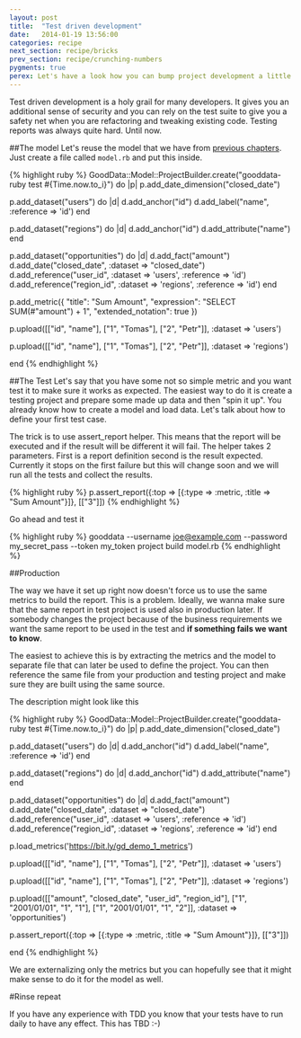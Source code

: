 ```yaml
---
layout: post
title:  "Test driven development"
date:   2014-01-19 13:56:00
categories: recipe
next_section: recipe/bricks
prev_section: recipe/crunching-numbers
pygments: true
perex: Let's have a look how you can bump project development a little to achieve test driven development of your reports and projects. 
---
```


Test driven development is a holy grail for many developers. It gives you an additional sense of security and you can rely on the test suite to give you a safety net when you are refactoring and tweaking existing code. Testing reports was always quite hard. Until now.

##The model
Let's reuse the model that we have from [previous chapters](http://sdk.gooddata.com/gooddata-ruby/recipe/model). Just create a file called `model.rb` and put this inside.

{% highlight ruby %}
GoodData::Model::ProjectBuilder.create("gooddata-ruby test #{Time.now.to_i}") do |p|
  p.add_date_dimension("closed_date")

  p.add_dataset("users") do |d|
    d.add_anchor("id")
    d.add_label("name", :reference => 'id')
  end

  p.add_dataset("regions") do |d|
    d.add_anchor("id")
    d.add_attribute("name")
  end

  p.add_dataset("opportunities") do |d|
    d.add_fact("amount")
    d.add_date("closed_date", :dataset => "closed_date")
    d.add_reference("user_id", :dataset => 'users', :reference => 'id')
    d.add_reference("region_id", :dataset => 'regions', :reference => 'id')
  end

  p.add_metric({
    "title": "Sum Amount",
    "expression": "SELECT SUM(#\"amount\") + 1",
    "extended_notation": true
  })

  p.upload([["id", "name"],
            ["1", "Tomas"],
            ["2", "Petr"]], :dataset => 'users')

  p.upload([["id", "name"],
            ["1", "Tomas"],
            ["2", "Petr"]], :dataset => 'regions')

end
{% endhighlight %}

##The Test
Let's say that you have some not so simple metric and you want test it to make sure it works as expected. The easiest way to do it is create a testing project and prepare some made up data and then "spin it up". You already know how to create a model and load data. Let's talk about how to define your first test case.

The trick is to use assert_report helper. This means that the report will be executed and if the result will be different it will fail. The helper takes 2 parameters. First is a report definition second is the result expected. Currently it stops on the first failure but this will change soon and we will run all the tests and collect the results.

{% highlight ruby %}
p.assert_report({:top => [{:type => :metric, :title => "Sum Amount"}]}, [["3"]])
{% endhighlight %}

Go ahead and test it

{% highlight ruby %}
gooddata --username joe@example.com --password my_secret_pass --token my_token project build model.rb
{% endhighlight %}

##Production

The way we have it set up right now doesn't force us to use the same metrics to build the report. This is a problem. Ideally, we wanna make sure that the same report in test project is used also in production later. If somebody changes the project because of the business requirements we want the same report to be used in the test and **if something fails we want to know**.

The easiest to achieve this is by extracting the metrics and the model to separate file that can later be used to define the project. You can then reference the same file from your production and testing project and make sure they are built using the same source.

The description might look like this

{% highlight ruby %}
GoodData::Model::ProjectBuilder.create("gooddata-ruby test #{Time.now.to_i}") do |p|
  p.add_date_dimension("closed_date")

  p.add_dataset("users") do |d|
    d.add_anchor("id")
    d.add_label("name", :reference => 'id')
  end

  p.add_dataset("regions") do |d|
    d.add_anchor("id")
    d.add_attribute("name")
  end

  p.add_dataset("opportunities") do |d|
    d.add_fact("amount")
    d.add_date("closed_date", :dataset => "closed_date")
    d.add_reference("user_id", :dataset => 'users', :reference => 'id')
    d.add_reference("region_id", :dataset => 'regions', :reference => 'id')
  end

  p.load_metrics('https://bit.ly/gd_demo_1_metrics')

  p.upload([["id", "name"],
            ["1", "Tomas"],
            ["2", "Petr"]], :dataset => 'users')

  p.upload([["id", "name"],
            ["1", "Tomas"],
            ["2", "Petr"]], :dataset => 'regions')

  p.upload([["amount", "closed_date", "user_id", "region_id"],
            ["1", "2001/01/01", "1", "1"],
            ["1", "2001/01/01", "1", "2"]], :dataset => 'opportunities')

  p.assert_report({:top => [{:type => :metric, :title => "Sum Amount"}]}, [["3"]])

end
{% endhighlight %}

We are externalizing only the metrics but you can hopefully see that it might make sense to do it for the model as well.

#Rinse repeat

If you have any experience with TDD you know that your tests have to run daily to have any effect. This has TBD :-)